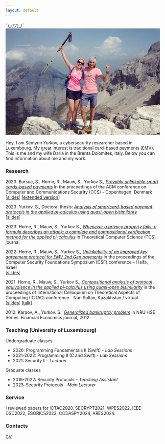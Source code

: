```yaml
---
layout: default
---
```

¯\\\_(ツ)\_/¯
![Banner](assets/pic.png)

Hey, I am Semyon Yurkov, a cybersecurity researcher based in Luxembourg. My great interest is traditional card-based payments (EMV). This is me and my wife Daria in the Brenta Dolomites, Italy. Below you can find information about me and my work. 

### Research

2023: Bursuc, S., Horne, R., Mauw, S., Yurkov S., *[Provably unlinkable smart cards-based payments](https://dl.acm.org/doi/10.1145/3576915.3623109)* in the proceedings of the ACM conference on Computer and Communications Security (CCS) - Copenhagen, Denmark \
[[slides](assets/ccs2023.pdf)] [[extended version](https://arxiv.org/abs/2309.03128)]

2023: Yurkov, S., Doctoral thesis: *[Analysis of smartcard-based payment protocols in the applied pi-calculus using quasi-open bisimilarity](https://hdl.handle.net/10993/55510)* \
[[slides](assets/def2023.pdf)]

2023: Horne, R., Mauw, S., Yurkov S., *[Whenever a privacy property fails, a formula describes an attack: a complete and compositional verification method for the applied pi-calculus](https://www.sciencedirect.com/science/article/pii/S030439752300155X)* in Theoretical Computer Science (TCS) journal

2022: Horne, R., Mauw, S., Yurkov S., *[Unlinkability of an improved key agreement protocol for EMV 2nd Gen payments](https://ieeexplore.ieee.org/document/9919666)* in the proceedings of the Computer Security Foundations Symposium (CSF) conference – Haifa, Israel \
[[slides](assets/csf2022.pdf)]

2021: Horne, R., Mauw, S., Yurkov S., *[Compositional analysis of protocol equivalence in the applied pi-calculus using quasi-open bisimilarity](https://link.springer.com/chapter/10.1007/978-3-030-85315-0_14)* in the proceedings of International Colloquium on Theoretical Aspects of Computing (ICTAC) conference - Nur-Sultan, Kazakhstan / virtual \
[[slides](assets/ictac2021.pdf)] [[talk](https://satoss.uni.lu/members/semen/img/ictac2021.mp4)]

2012: Karpov, A., Yurkov. S., *[Generalized bankruptcy problem](https://ssrn.com/abstract=2181372)* in NRU HSE Series: Financial Economics journal, 2012


### Teaching (University of Luxembourg)
Undergraduate classes
- 2020: Programming Fundamentals II (Swift) - *Lab Sessions*
- 2021-2022: Programming II (C and Swift) - *Lab Sessions*
- 2021: Security II - *Lecturer*

Graduate classes
- 2019-2022: Security Protocols – *Teaching Assistant*
- 2023: Security Protocols - *Main Lecturer*

### Service
I reviewed papers for ICTAC2020, SECRYPT2021, WPES2022, IEEE DSC2022, ESORICS2022, CODASPY2024, ARES2024.

### Contacts
[CV](assets/cv.pdf)


<!--- 

**[Biscuit](http://sblisesivdin.github.io/biscuit)** is a single-page responsive Jekyll theme. This is the most simple and still-good-looking Jekyll theme that you can find. 

## Usage

You can use this theme with [Jekyll](http://jekyllrb.com/) or you can simply use it with [Github Pages](https://pages.github.com).
For local usage just download [Jekyll](http://jekyllrb.com/), use installation guide for more. You can download latest Biscuit from [its Github repository](https://github.com/sblisesivdin/biscuit).

If you prefer to use Github Pages, you do not need to download it, upload files to a new repository...etc., just [fork](https://docs.github.com/en/get-starter/quickstart/fork-a-repo) and use it.

### Files

* `_config.yml`            : Main configuration file.
* `index.md`               : Website page (for now, this page).
* `_includes/head.html`    : File to add custom code to `<head>` section.
* `_includes/scripts.html` : File to add custom code before `</body>`. You can change footer at here.
* `_sass` folder           : Related scss files can be found at this folder.
* `css/main.csss`          : Main scss file.
* `README.md`              : A simple readme file.

## Example tag usage

## Header 1
### Header 2
#### Header 3
**bold**
*italic*

> blockquotes

~~~python
import os,time
print ("Biscuit")
~~~

## Licence and Author Information

Biscuit is derived from currently deprecated theme [Solo](http://github.com/chibicode/solo). The development of Biscuit is maintained by [Sefer Bora Lisesivdin](https://lrgresearch.org/bora).

Biscuit and the previous code where Biscuit is derived are distributed with [MIT license](https://github.com/sblisesivdin/biscuit/blob/gh-pages/LICENSE).

--->
